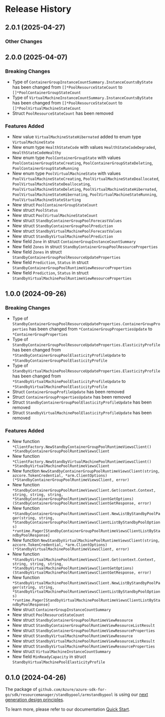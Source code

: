# Release History

## 2.0.1 (2025-04-27)
### Other Changes


## 2.0.0 (2025-04-07)
### Breaking Changes

- Type of `ContainerGroupInstanceCountSummary.InstanceCountsByState` has been changed from `[]*PoolResourceStateCount` to `[]*PoolContainerGroupStateCount`
- Type of `VirtualMachineInstanceCountSummary.InstanceCountsByState` has been changed from `[]*PoolResourceStateCount` to `[]*PoolVirtualMachineStateCount`
- Struct `PoolResourceStateCount` has been removed

### Features Added

- New value `VirtualMachineStateHibernated` added to enum type `VirtualMachineState`
- New enum type `HealthStateCode` with values `HealthStateCodeDegraded`, `HealthStateCodeHealthy`
- New enum type `PoolContainerGroupState` with values `PoolContainerGroupStateCreating`, `PoolContainerGroupStateDeleting`, `PoolContainerGroupStateRunning`
- New enum type `PoolVirtualMachineState` with values `PoolVirtualMachineStateCreating`, `PoolVirtualMachineStateDeallocated`, `PoolVirtualMachineStateDeallocating`, `PoolVirtualMachineStateDeleting`, `PoolVirtualMachineStateHibernated`, `PoolVirtualMachineStateHibernating`, `PoolVirtualMachineStateRunning`, `PoolVirtualMachineStateStarting`
- New struct `PoolContainerGroupStateCount`
- New struct `PoolStatus`
- New struct `PoolVirtualMachineStateCount`
- New struct `StandbyContainerGroupPoolForecastValues`
- New struct `StandbyContainerGroupPoolPrediction`
- New struct `StandbyVirtualMachinePoolForecastValues`
- New struct `StandbyVirtualMachinePoolPrediction`
- New field `Zone` in struct `ContainerGroupInstanceCountSummary`
- New field `Zones` in struct `StandbyContainerGroupPoolResourceProperties`
- New field `Zones` in struct `StandbyContainerGroupPoolResourceUpdateProperties`
- New field `Prediction`, `Status` in struct `StandbyContainerGroupPoolRuntimeViewResourceProperties`
- New field `Prediction`, `Status` in struct `StandbyVirtualMachinePoolRuntimeViewResourceProperties`


## 1.0.0 (2024-09-26)
### Breaking Changes

- Type of `StandbyContainerGroupPoolResourceUpdateProperties.ContainerGroupProperties` has been changed from `*ContainerGroupPropertiesUpdate` to `*ContainerGroupProperties`
- Type of `StandbyContainerGroupPoolResourceUpdateProperties.ElasticityProfile` has been changed from `*StandbyContainerGroupPoolElasticityProfileUpdate` to `*StandbyContainerGroupPoolElasticityProfile`
- Type of `StandbyVirtualMachinePoolResourceUpdateProperties.ElasticityProfile` has been changed from `*StandbyVirtualMachinePoolElasticityProfileUpdate` to `*StandbyVirtualMachinePoolElasticityProfile`
- Struct `ContainerGroupProfileUpdate` has been removed
- Struct `ContainerGroupPropertiesUpdate` has been removed
- Struct `StandbyContainerGroupPoolElasticityProfileUpdate` has been removed
- Struct `StandbyVirtualMachinePoolElasticityProfileUpdate` has been removed

### Features Added

- New function `*ClientFactory.NewStandbyContainerGroupPoolRuntimeViewsClient() *StandbyContainerGroupPoolRuntimeViewsClient`
- New function `*ClientFactory.NewStandbyVirtualMachinePoolRuntimeViewsClient() *StandbyVirtualMachinePoolRuntimeViewsClient`
- New function `NewStandbyContainerGroupPoolRuntimeViewsClient(string, azcore.TokenCredential, *arm.ClientOptions) (*StandbyContainerGroupPoolRuntimeViewsClient, error)`
- New function `*StandbyContainerGroupPoolRuntimeViewsClient.Get(context.Context, string, string, string, *StandbyContainerGroupPoolRuntimeViewsClientGetOptions) (StandbyContainerGroupPoolRuntimeViewsClientGetResponse, error)`
- New function `*StandbyContainerGroupPoolRuntimeViewsClient.NewListByStandbyPoolPager(string, string, *StandbyContainerGroupPoolRuntimeViewsClientListByStandbyPoolOptions) *runtime.Pager[StandbyContainerGroupPoolRuntimeViewsClientListByStandbyPoolResponse]`
- New function `NewStandbyVirtualMachinePoolRuntimeViewsClient(string, azcore.TokenCredential, *arm.ClientOptions) (*StandbyVirtualMachinePoolRuntimeViewsClient, error)`
- New function `*StandbyVirtualMachinePoolRuntimeViewsClient.Get(context.Context, string, string, string, *StandbyVirtualMachinePoolRuntimeViewsClientGetOptions) (StandbyVirtualMachinePoolRuntimeViewsClientGetResponse, error)`
- New function `*StandbyVirtualMachinePoolRuntimeViewsClient.NewListByStandbyPoolPager(string, string, *StandbyVirtualMachinePoolRuntimeViewsClientListByStandbyPoolOptions) *runtime.Pager[StandbyVirtualMachinePoolRuntimeViewsClientListByStandbyPoolResponse]`
- New struct `ContainerGroupInstanceCountSummary`
- New struct `PoolResourceStateCount`
- New struct `StandbyContainerGroupPoolRuntimeViewResource`
- New struct `StandbyContainerGroupPoolRuntimeViewResourceListResult`
- New struct `StandbyContainerGroupPoolRuntimeViewResourceProperties`
- New struct `StandbyVirtualMachinePoolRuntimeViewResource`
- New struct `StandbyVirtualMachinePoolRuntimeViewResourceListResult`
- New struct `StandbyVirtualMachinePoolRuntimeViewResourceProperties`
- New struct `VirtualMachineInstanceCountSummary`
- New field `MinReadyCapacity` in struct `StandbyVirtualMachinePoolElasticityProfile`


## 0.1.0 (2024-04-26)

The package of `github.com/Azure/azure-sdk-for-go/sdk/resourcemanager/standbypool/armstandbypool` is using our [next generation design principles](https://azure.github.io/azure-sdk/general_introduction.html).

To learn more, please refer to our documentation [Quick Start](https://aka.ms/azsdk/go/mgmt).